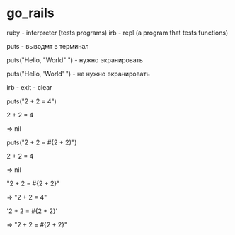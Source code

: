 # go_rails

ruby - interpreter (tests programs)
irb - repl (a program that tests functions)

puts - выводмт в терминал

puts("Hello, \"World\" ") - нужно экранировать

puts("Hello, 'World' ") - не нужно экранировать

irb - exit - clear

puts("2 + 2 = 4")

2 + 2 = 4

=> nil

puts("2 + 2 = #{2 + 2}")
 
2 + 2 = 4

=> nil

"2 + 2 = #{2 + 2}"

=> "2 + 2 = 4"

'2 + 2 = #{2 + 2}'

=> "2 + 2 = \#{2 + 2}"
